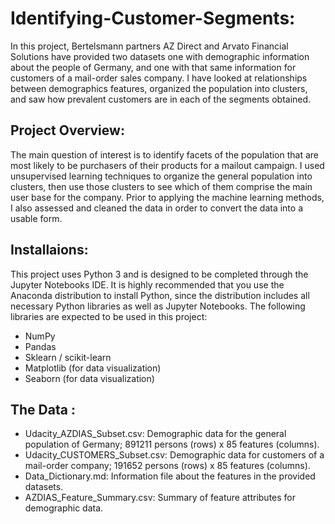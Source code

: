 # Identifying-Customer-Segments:

In this project, Bertelsmann partners AZ Direct and Arvato Financial Solutions have provided two datasets one with demographic information about the people of Germany, and one with that same information for customers of a mail-order sales company. I have looked at relationships between demographics features, organized the population into clusters, and saw how prevalent customers are in each of the segments obtained.

## Project Overview:
The main question of interest is to identify facets of the population that are most likely to be purchasers of their products for a mailout campaign. I used unsupervised learning techniques to organize the general population into clusters, then use those clusters to see which of them comprise the main user base for the company. Prior to applying the machine learning methods, I also assessed and cleaned the data in order to convert the data into a usable form.

## Installaions:
This project uses Python 3 and is designed to be completed through the Jupyter Notebooks IDE. It is highly recommended that you use the Anaconda distribution to install Python, since the distribution includes all necessary Python libraries as well as Jupyter Notebooks. The following libraries are expected to be used in this project:

- NumPy
- Pandas
- Sklearn / scikit-learn
- Matplotlib (for data visualization)
- Seaborn (for data visualization)

## The Data :

- Udacity_AZDIAS_Subset.csv: Demographic data for the general population of Germany; 891211 persons (rows) x 85 features (columns).
- Udacity_CUSTOMERS_Subset.csv: Demographic data for customers of a mail-order company; 191652 persons (rows) x 85 features (columns).
- Data_Dictionary.md: Information file about the features in the provided datasets.
- AZDIAS_Feature_Summary.csv: Summary of feature attributes for demographic data.
